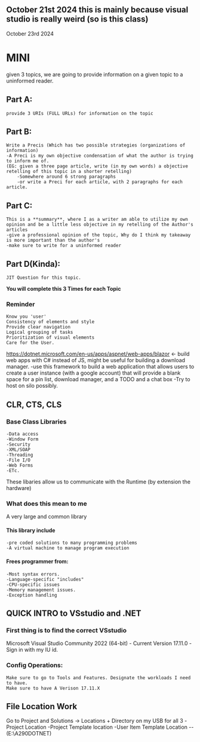 
October 21st 2024
this is mainly because visual studio is really weird (so is this class)
---
October 23rd 2024
# MINI

given 3 topics, we are going to provide information on a given topic to a uninformed reader.
## Part A:

	provide 3 URIs (FULL URLs) for information on the topic
## Part B:

	Write a Precis (Which has two possible strategies (organizations of information)
	-A Preci is my own objective condensation of what the author is trying to inform me of.
	(EG: given a three page article, write (in my own words) a objective retelling of this topic in a shorter retelling) 
		-Somewhere around 6 strong paragraphs
		-or write a Preci for each article, with 2 paragraphs for each article.
## Part C:
	
	This is a **summary**, where I as a writer am able to utilize my own opinion and be a little less objective in my retelling of the Author's articles
	-give a professional opinion of the topic, Why do I think my takeaway is more important than the author's
	-make sure to write for a uninformed reader
	
## Part D(Kinda):
	
	JIT Question for this topic.


**You will complete this 3 Times for each Topic**

### Reminder
	Know you 'user'
	Consistency of elements and style
	Provide clear navigation
	Logical grouping of tasks
	Prioritization of visual elements
	Care for the User.

https://dotnet.microsoft.com/en-us/apps/aspnet/web-apps/blazor <- build web apps with C# instead of JS, might be useful for building a download manager.
	-use this framework to build a web application that allows users to create a user instance (with a google account) that will provide a blank space for a pin list, download manager, and a TODO and a chat box
	-Try to host on silo possibly.

## CLR, CTS, CLS
### Base Class Libraries
	-Data access
	-Window Form 
	-Security
	-XML/SOAP
	-Threading
	-File I/O
	-Web Forms
	-ETc.
These libaries allow us to communicate with the Runtime (by extension the hardware) 
### What does this mean to me
A very large and common library
#### This library include
	-pre coded solutions to many programming problems
	-A virtual machine to manage program execution
#### Frees programmer from:
	-Most syntax errors.
	-Language-specific "includes"
	-CPU-specific issues
	-Memory management issues.
	-Exception handling


## QUICK INTRO to VSstudio and .NET
### First thing is to find the correct VSstudio
Microsoft Visual Studio Community 2022 (64-bit) - Current
Version 17.11.0
-Sign in with my IU id.
### Config Operations:
	Make sure to go to Tools and Features. Designate the workloads I need to have.
	Make sure to have A Verison 17.11.X
## File Location Work
Go to Project and Solutions -> Locations +
	Directory on my USB for all 3
	-Project Location
	-Project Template location
	-User Item Template Location
		--(E:\A290DOTNET)
